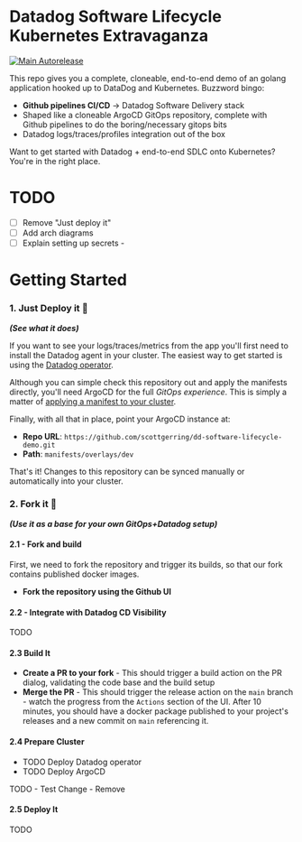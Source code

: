 
# Datadog Software Lifecycle Kubernetes Extravaganza
[![Main Autorelease](https://github.com/scottgerring/dd-software-lifecycle-demo/actions/workflows/main-autorelease.yaml/badge.svg)](https://github.com/scottgerring/dd-software-lifecycle-demo/actions/workflows/main-autorelease.yaml)

This repo gives you a complete, cloneable, end-to-end demo of an golang application hooked up to DataDog and Kubernetes.
Buzzword bingo:

* **Github pipelines CI/CD** -> Datadog Software Delivery stack 
* Shaped like a cloneable ArgoCD GitOps repository, complete with Github pipelines to do the boring/necessary gitops bits
* Datadog logs/traces/profiles integration out of the box 

Want to get started with Datadog + end-to-end SDLC onto Kubernetes? You're in the right place.

# TODO

* [ ] Remove "Just deploy it"
* [ ] Add arch diagrams 
* [ ] Explain setting up secrets - 

# Getting Started


### 1. Just Deploy it 🚀
_**(See what it does)**_

If you want to see your logs/traces/metrics from the app you'll first need to install the Datadog agent in your cluster.
The easiest way to get started is using the [Datadog operator](https://docs.datadoghq.com/getting_started/containers/datadog_operator/). 

Although you can simple check this repository out and apply the manifests directly, you'll need ArgoCD for the full _GitOps experience_. 
This is simply a matter of [applying a manifest to your cluster](https://argo-cd.readthedocs.io/en/stable/getting_started/). 

Finally, with all that in place, point your ArgoCD instance at: 

* **Repo URL**: `https://github.com/scottgerring/dd-software-lifecycle-demo.git`
* **Path**: `manifests/overlays/dev`

That's it! Changes to this repository can be synced manually or automatically into your cluster. 

### 2. Fork it 🍴
_**(Use it as a base for your own GitOps+Datadog setup)**_

#### 2.1 - Fork and build

First, we need to fork the repository and trigger its builds, so that our fork contains published
docker images.

* **Fork the repository using the Github UI**

#### 2.2 - Integrate with Datadog CD Visibility
TODO

#### 2.3 Build It

* **Create a PR to your fork**  - This should trigger a build action on the PR dialog, validating the code base and the build setup
* **Merge the PR** - This should trigger the release action on the `main` branch - watch the progress from the `Actions` section of the UI. After 10 minutes, you should have a docker package published to your project's releases and a new commit on `main` referencing it.

#### 2.4 Prepare Cluster

* TODO Deploy Datadog operator
* TODO Deploy ArgoCD


TODO - Test Change - Remove
#### 2.5 Deploy It

TODO


